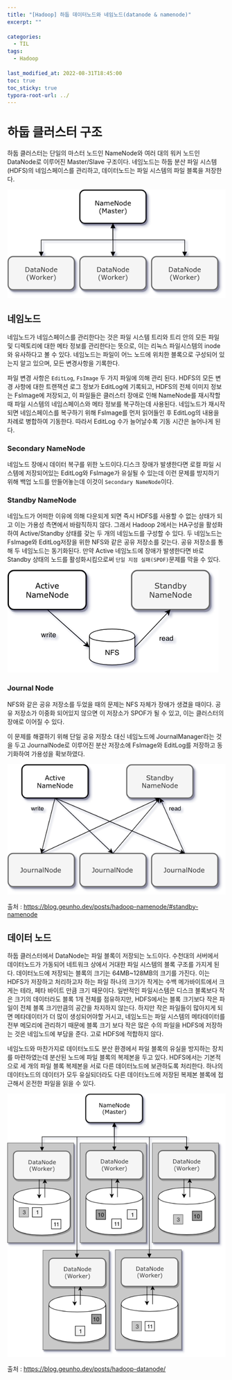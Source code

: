 ```yaml
---
title: "[Hadoop] 하둡 데이터노드와 네임노드(datanode & namenode)"
excerpt: ""

categories:
  - TIL
tags:
  - Hadoop
 
last_modified_at: 2022-08-31T18:45:00
toc: true
toc_sticky: true
typora-root-url: ../
---
```




# 하둡 클러스터 구조

하둡 클러스터는 단일의 마스터 노드인 NameNode와 여러 대의 워커 노드인 DataNode로 이루어진 Master/Slave 구조이다. 네임노드는 하둡 분산 파일 시스템(HDFS)의 네임스페이스를 관리하고, 데이터노드는 파일 시스템의 파일 블록을 저장한다. 

![하둡 클러스터 구조](/_posts/2022-08-31-hadoop.assets/hadoop-namenode-1.png)



## 네임노드

네임노드가 네임스페이스를 관리한다는 것은 파일 시스템 트리와 트리 안의 모든 파일 및 디렉토리에 대한 메타 정보를 관리한다는 뜻으로, 이는 리눅스 파일시스템의 inode와 유사하다고 볼 수 있다. 네임노드는 파일이 어느 노드에 위치한 블록으로 구성되어 있는지 알고 있으며, 모든 변경사항을 기록한다.

파일 변경 사항은 `EditLog`, `FsImage` 두 가지 파일에 의해 관리 된다. HDFS의 모든 변경 사항에 대한 트랜잭션 로그 정보가 EditLog에 기록되고, HDFS의 전체 이미지 정보는 FsImage에 저장되고, 이 파일들은 클러스터 장애로 인해 NameNode를 재시작할 때 파일 시스템의 네임스페이스와 메타 정보를 복구하는데 사용된다. 네임노드가 재시작되면 네임스페이스를 복구하기 위해 FsImage를 먼저 읽어들인 후 EditLog의 내용을 차례로 병합하여 기동한다. 따라서 EditLog 수가 늘어날수록 기동 시간은 늘어나게 된다.



### Secondary NameNode

네임노드 장애시 데이터 복구를 위한 노드이다.디스크 장애가 발생한다면 로컬 파일 시스템에 저장되어있는 EditLog와 FsImage가 유실될 수 있는데 이런 문제를 방지하기 위해 백업 노드를 만들어놓는데 이것이 `Secondary NameNode`이다. 



### Standby NameNode

 네임노드가 어떠한 이유에 의해 다운되게 되면 즉시 HDFS를 사용할 수 없는 상태가 되고 이는 가용성 측면에서 바람직하지 않다. 그래서 Hadoop 2에서는 HA구성을 활성화하여 Active/Standby 상태를 갖는 두 개의 네임노드를 구성할 수 있다. 두 네임노드는 FsImage와 EditLog저장을 위한 NFS와 같은 공유 저장소를 갖는다. 공유 저장소를 통해 두 네임노드는 동기화된다. 만약 Active 네임노드에 장애가 발생한다면 바로 Standby 상태의 노드를 활성화시킴으로써 `단일 지점 실패(SPOF)`문제를 막을 수 있다. 

![Standby NameNode with NFS](/_posts/2022-08-31-hadoop.assets/hadoop-namenode-4.png)

### Journal Node

NFS와 같은 공유 저장소를 두었을 때의 문제는 NFS 자체가 장애가 생겼을 때이다. 공유 저장소가 이중화 되어있지 않으면 이 저장소가 SPOF가 될 수 있고, 이는 클러스터의 장애로 이어질 수 있다.

이 문제를 해결하기 위해 단일 공유 저장소 대신 네임노드에 JournalManager라는 것을 두고 JournalNode로 이루어진 분산 저장소에 FsImage와 EditLog를 저장하고 동기화하여 가용성을 확보하였다.

![Standby NameNode with JournalNode](/_posts/2022-08-31-hadoop.assets/hadoop-namenode-5.png)





출처 : https://blog.geunho.dev/posts/hadoop-namenode/#standby-namenode



## 데이터 노드

하둡 클러스터에서 DataNode는 파일 블록이 저장되는 노드이다. 수천대의 서버에서 데이터노드가 가동되어 네트워크 상에서 거대한 파일 시스템의 블록 구조를 가지게 된다. 데이터노드에 저장되는 블록의 크기는 64MB~128MB의 크기를 가진다. 이는 HDFS가 저장하고 처리하고자 하는 파일 하나의 크기가 작게는 수백 메가바이트에서 크게는 테라, 페타 바이트 만큼 크기 때문이다. 일반적인 파일시스템은 디스크 블록보다 작은 크기의 데이터라도 블록 1개 전체를 점유하지만, HDFS에서는 블록 크기보다 작은 파일이 전체 블록 크기만큼의 공간을 차지하지 않는다. 하지만 작은 파일들이 많아지게 되면 메타데이터가 더 많이 생성되어야할 거시고, 네임노드는 파일 시스템의 메타데이터를 전부 메모리에 관리하기 때문에 블록 크기 보다 작은 많은 수의 파일을 HDFS에 저장하는 것은 네임노드에 부담을 준다. 고로 HDFS에 적합하지 않다. 



네임노드와 마찬가지로 데이터노드도 분산 환경에서 파일 블록의 유실을 방지하는 장치를 마련하였는데 분산된 노드에 파일 블록의 복제본을 두고 있다. HDFS에서는 기본적으로 세 개의 파일 블록 복제본을 서로 다른 데이터노드에 보관하도록 처리한다. 하나의 데이터노드의 데이터가 모두 유실되더라도 다른 데이터노드에 저장된 복제본 블록에 접근해서 온전한 파일을 읽을 수 있다. 

![HDFS 블록 구조](/_posts/2022-08-31-hadoop.assets/hadoop-datanode-2.png)

출처 : https://blog.geunho.dev/posts/hadoop-datanode/
